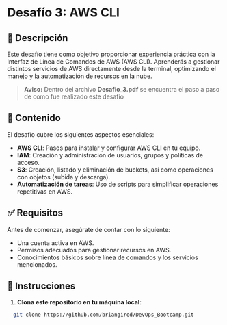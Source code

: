 # Desafío 3: AWS CLI

## 📌 Descripción
Este desafío tiene como objetivo proporcionar experiencia práctica con la Interfaz de Línea de Comandos de AWS (AWS CLI). Aprenderás a gestionar distintos servicios de AWS directamente desde la terminal, optimizando el manejo y la automatización de recursos en la nube.

> **Aviso:** Dentro del archivo **Desafio_3.pdf** se encuentra el paso a paso de como fue realizado este desafio

## 📂 Contenido
El desafío cubre los siguientes aspectos esenciales:

- **AWS CLI**: Pasos para instalar y configurar AWS CLI en tu equipo.
- **IAM**: Creación y administración de usuarios, grupos y políticas de acceso.
- **S3**: Creación, listado y eliminación de buckets, así como operaciones con objetos (subida y descarga).
- **Automatización de tareas**: Uso de scripts para simplificar operaciones repetitivas en AWS.

## ✅ Requisitos
Antes de comenzar, asegúrate de contar con lo siguiente:

- Una cuenta activa en AWS.
- Permisos adecuados para gestionar recursos en AWS.
- Conocimientos básicos sobre línea de comandos y los servicios mencionados.

## 🚀 Instrucciones
1. **Clona este repositorio en tu máquina local**:

```bash
  git clone https://github.com/briangirod/DevOps_Bootcamp.git
```

